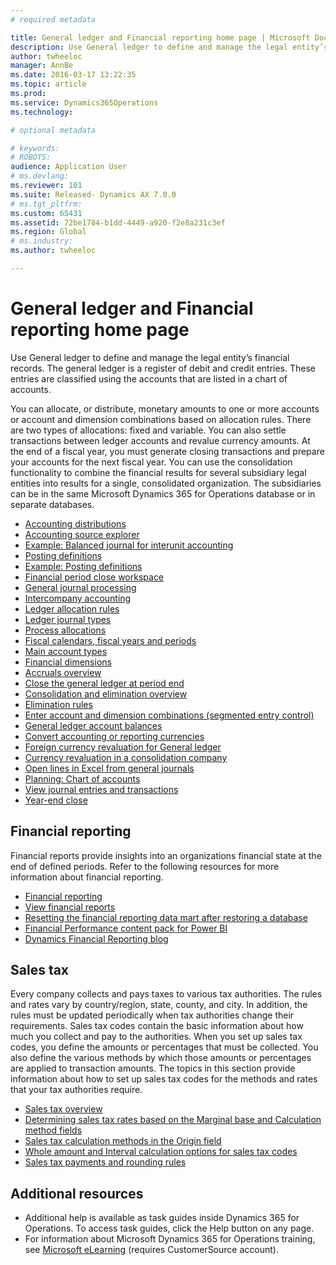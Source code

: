```yaml
---
# required metadata

title: General ledger and Financial reporting home page | Microsoft Docs
description: Use General ledger to define and manage the legal entity’s financial records. The general ledger is a register of debit and credit entries. These entries are classified using the accounts that are listed in a chart of accounts. 
author: twheeloc
manager: AnnBe
ms.date: 2016-03-17 13:22:35
ms.topic: article
ms.prod: 
ms.service: Dynamics365Operations
ms.technology: 

# optional metadata

# keywords: 
# ROBOTS: 
audience: Application User
# ms.devlang: 
ms.reviewer: 101
ms.suite: Released- Dynamics AX 7.0.0
# ms.tgt_pltfrm: 
ms.custom: 65431
ms.assetid: 72be1784-b1dd-4449-a920-f2e8a231c3ef
ms.region: Global
# ms.industry: 
ms.author: twheeloc

---
```


# General ledger and Financial reporting home page

Use General ledger to define and manage the legal entity’s financial records. The general ledger is a register of debit and credit entries. These entries are classified using the accounts that are listed in a chart of accounts. 

You can allocate, or distribute, monetary amounts to one or more accounts or account and dimension combinations based on allocation rules. There are two types of allocations: fixed and variable. You can also settle transactions between ledger accounts and revalue currency amounts. At the end of a fiscal year, you must generate closing transactions and prepare your accounts for the next fiscal year. You can use the consolidation functionality to combine the financial results for several subsidiary legal entities into results for a single, consolidated organization. The subsidiaries can be in the same Microsoft Dynamics 365 for Operations database or in separate databases.

-   [Accounting distributions](https://docs.microsoft.com/en-us/dynamics365/operations/financials/accounts-payable/accounting-distributions)
-   [Accounting source explorer](https://docs.microsoft.com/en-us/dynamics365/operations/financials/accounts-payable/accounting-source-explorer)
-   [Example: Balanced journal for interunit accounting](https://docs.microsoft.com/en-us/dynamics365/operations/financials/general-ledger/example-balanced-journals-for-interunit-accounting)
-   [Posting definitions](https://docs.microsoft.com/en-us/dynamics365/operations/financials/general-ledger/posting-definitions)
-   [Example: Posting definitions](https://docs.microsoft.com/en-us/dynamics365/operations/financials/general-ledger/examples-posting-definitions)
-   [Financial period close workspace](https://docs.microsoft.com/en-us/dynamics365/operations/financials/general-ledger/financial-period-close-workspace)
-   [General journal processing](https://docs.microsoft.com/en-us/dynamics365/operations/financials/general-ledger/general-journal-processing)
-   [Intercompany accounting](http://ax.help.dynamics.com/en/wiki/intercompany-accounting/)
-   [Ledger allocation rules](https://docs.microsoft.com/en-us/dynamics365/operations/financials/general-ledger/ledger-allocation-rules)
-   [Ledger journal types](https://docs.microsoft.com/en-us/dynamics365/operations/financials/general-ledger/ledger-journal-types)
-   [Process allocations](https://docs.microsoft.com/en-us/dynamics365/operations/financials/general-ledger/process-allocations)
-   [Fiscal calendars, fiscal years and periods](https://docs.microsoft.com/en-us/dynamics365/operations/financials/budgeting/fiscal-calendars-fiscal-years-and-periods)
-   [Main account types](https://docs.microsoft.com/en-us/dynamics365/operations/financials/general-ledger/main-account-types)
-   [Financial dimensions](https://docs.microsoft.com/en-us/dynamics365/operations/financials/general-ledger/financial-dimensions)
-   [Accruals overview](https://docs.microsoft.com/en-us/dynamics365/operations/financials/general-ledger/accruals-overview)
-   [Close the general ledger at period end](https://docs.microsoft.com/en-us/dynamics365/operations/financials/general-ledger/close-the-general-ledger-at-period-end)
-   [Consolidation and elimination overview](https://docs.microsoft.com/en-us/dynamics365/operations/financials/budgeting/consolidation-and-elimination-overview)
-   [Elimination rules](https://docs.microsoft.com/en-us/dynamics365/operations/financials/general-ledger/elimination-rules)
-   [Enter account and dimension combinations (segmented entry control)](https://docs.microsoft.com/en-us/dynamics365/operations/financials/general-ledger/enter-account-and-dimension-combinations-segmented-entry-control)
-   [General ledger account balances](https://docs.microsoft.com/en-us/dynamics365/operations/financials/general-ledger/general-ledger-account-balances)
-   [Convert accounting or reporting currencies](https://docs.microsoft.com/en-us/dynamics365/operations/financials/general-ledger/convertingaccountingorreportingcurrencies)
-   [Foreign currency revaluation for General ledger](https://docs.microsoft.com/en-us/dynamics365/operations/financials/general-ledger/foreign-currency-revaluation-for-general-ledger)
-   [Currency revaluation in a consolidation company](https://docs.microsoft.com/en-us/dynamics365/operations/financials/general-ledger/currency-revaluation-in-a-consolidation-company)
-   [Open lines in Excel from general journals](http://ax.help.dynamics.com/en/wiki/open-lines-in-excel-from-general-journals/)
-   [Planning: Chart of accounts](https://docs.microsoft.com/en-us/dynamics365/operations/financials/general-ledger/planning-chart-of-accounts)
-   [View journal entries and transactions](https://docs.microsoft.com/en-us/dynamics365/operations/financials/general-ledger/view-journal-entries-and-transactions)
-   [Year-end close](https://docs.microsoft.com/en-us/dynamics365/operations/financials/general-ledger/year-end-close)

## Financial reporting
Financial reports provide insights into an organizations financial state at the end of defined periods. Refer to the following resources for more information about financial reporting.

-   [Financial reporting](https://docs.microsoft.com/en-us/dynamics365/operations/financials/general-ledger/financial-reporting)
-   [View financial reports](https://docs.microsoft.com/en-us/dynamics365/operations/financials/general-ledger/view-financial-reports)
-   [Resetting the financial reporting data mart after restoring a database](https://docs.microsoft.com/en-us/dynamics365/operations/dev-itpro/analytics-bi-reporting/resetting-the-financial-reporting-data-mart-after-restoring-a-database)
-   [Fin](https://docs.microsoft.com/en-us/dynamics365/operations/dev-itpro/analytics-bi-reporting/monitor-financial-performance-powerbi)[ancial](https://docs.microsoft.com/en-us/dynamics365/operations/dev-itpro/analytics-bi-reporting/monitor-financial-performance-powerbi)[ Perfo](https://docs.microsoft.com/en-us/dynamics365/operations/dev-itpro/analytics-bi-reporting/monitor-financial-performance-powerbi)[rmance](https://docs.microsoft.com/en-us/dynamics365/operations/dev-itpro/analytics-bi-reporting/monitor-financial-performance-powerbi)[ cont](https://docs.microsoft.com/en-us/dynamics365/operations/dev-itpro/analytics-bi-reporting/monitor-financial-performance-powerbi)[ent](https://docs.microsoft.com/en-us/dynamics365/operations/dev-itpro/analytics-bi-reporting/monitor-financial-performance-powerbi)[ pa](https://docs.microsoft.com/en-us/dynamics365/operations/dev-itpro/analytics-bi-reporting/monitor-financial-performance-powerbi)[ck](https://docs.microsoft.com/en-us/dynamics365/operations/dev-itpro/analytics-bi-reporting/monitor-financial-performance-powerbi)[ for](https://docs.microsoft.com/en-us/dynamics365/operations/dev-itpro/analytics-bi-reporting/monitor-financial-performance-powerbi)[ Power](https://docs.microsoft.com/en-us/dynamics365/operations/dev-itpro/analytics-bi-reporting/monitor-financial-performance-powerbi)[ BI](https://docs.microsoft.com/en-us/dynamics365/operations/dev-itpro/analytics-bi-reporting/monitor-financial-performance-powerbi)
-   [Dynamics Financial Reporting blog](http://blogs.msdn.com/b/dynamics_financial_reporting/)

## Sales tax
Every company collects and pays taxes to various tax authorities. The rules and rates vary by country/region, state, county, and city. In addition, the rules must be updated periodically when tax authorities change their requirements. Sales tax codes contain the basic information about how much you collect and pay to the authorities. When you set up sales tax codes, you define the amounts or percentages that must be collected. You also define the various methods by which those amounts or percentages are applied to transaction amounts. The topics in this section provide information about how to set up sales tax codes for the methods and rates that your tax authorities require.

-   [Sales tax overview](https://docs.microsoft.com/en-us/dynamics365/operations/financials/general-ledger/indirect-taxes-in-microsoft-dynamics-ax-overview)
-   [Determining sales tax rates based on the Marginal base and Calculation method fields](https://docs.microsoft.com/en-us/dynamics365/operations/financials/general-ledger/the-marginal-base-field)
-   [Sales tax calculation methods in the Origin field](https://docs.microsoft.com/en-us/dynamics365/operations/financials/general-ledger/sales-tax-calculation-methods-in-the-origin-field)
-   [Whole amount and Interval calculation options for sales tax codes](https://docs.microsoft.com/en-us/dynamics365/operations/financials/general-ledger/whole-amount-and-interval-options-for-sales-tax-codes)
-   [Sales tax payments and rounding rules](https://docs.microsoft.com/en-us/dynamics365/operations/financials/general-ledger/rounding-sales-tax-payments)

## Additional resources
-   Additional help is available as task guides inside Dynamics 365 for Operations. To access task guides, click the Help button on any page.
-   For information about Microsoft Dynamics 365 for Operations training, see [Microsoft eLearning](https://mbs2.microsoft.com/members/elearning/dynamicstrainingcert.aspx) (requires CustomerSource account).


